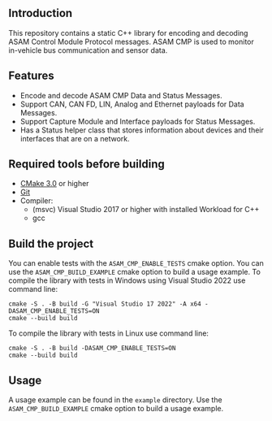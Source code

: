 ## Introduction
This repository contains a static C++ library for encoding and decoding ASAM Control Module Protocol messages. ASAM CMP is used to monitor in-vehicle bus communication and sensor data. 

## Features
- Encode and decode ASAM CMP Data and Status Messages.
- Support CAN, CAN FD, LIN, Analog and Ethernet payloads for Data Messages.
- Support Capture Module and Interface payloads for Status Messages.
- Has a Status helper class that stores information about devices and their interfaces that are on a network.

## Required tools before building
 - [CMake 3.0](https://cmake.org/) or higher
 - [Git](https://git-scm.com/)
 - Compiler:
   - (msvc) Visual Studio 2017 or higher with installed Workload for C++
   - gcc
   
## Build the project
You can enable tests with the `ASAM_CMP_ENABLE_TESTS` cmake option. You can use the `ASAM_CMP_BUILD_EXAMPLE` cmake option to build a usage example.
To compile the library with tests in Windows using Visual Studio 2022 use command line:
```
cmake -S . -B build -G "Visual Studio 17 2022" -A x64 -DASAM_CMP_ENABLE_TESTS=ON
cmake --build build
```
To compile the library with tests in Linux use command line:
```
cmake -S . -B build -DASAM_CMP_ENABLE_TESTS=ON
cmake --build build
```

## Usage
A usage example can be found in the `example` directory. Use the `ASAM_CMP_BUILD_EXAMPLE` cmake option to build a usage example.
